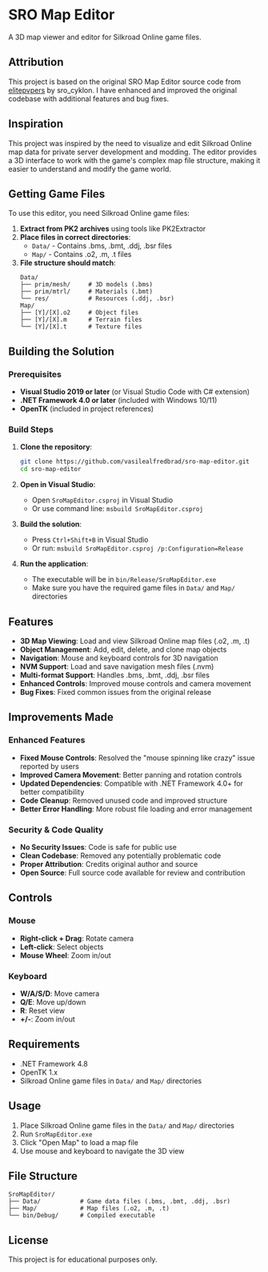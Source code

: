 # SRO Map Editor

A 3D map viewer and editor for Silkroad Online game files.

## Attribution

This project is based on the original SRO Map Editor source code from [elitepvpers](https://www.elitepvpers.com/forum/silkroad-online/pserver-guides-releases/4245552-re-release-sro-map-editor.html) by sro_cyklon. I have enhanced and improved the original codebase with additional features and bug fixes.

## Inspiration

This project was inspired by the need to visualize and edit Silkroad Online map data for private server development and modding. The editor provides a 3D interface to work with the game's complex map file structure, making it easier to understand and modify the game world.

## Getting Game Files

To use this editor, you need Silkroad Online game files:

1. **Extract from PK2 archives** using tools like PK2Extractor
2. **Place files in correct directories**:
   - `Data/` - Contains .bms, .bmt, .ddj, .bsr files
   - `Map/` - Contains .o2, .m, .t files
3. **File structure should match**:
   ```
   Data/
   ├── prim/mesh/     # 3D models (.bms)
   ├── prim/mtrl/     # Materials (.bmt)
   └── res/           # Resources (.ddj, .bsr)
   Map/
   ├── [Y]/[X].o2     # Object files
   ├── [Y]/[X].m      # Terrain files
   └── [Y]/[X].t      # Texture files
   ```

## Building the Solution

### Prerequisites
- **Visual Studio 2019 or later** (or Visual Studio Code with C# extension)
- **.NET Framework 4.0 or later** (included with Windows 10/11)
- **OpenTK** (included in project references)

### Build Steps
1. **Clone the repository**:
   ```bash
   git clone https://github.com/vasilealfredbrad/sro-map-editor.git
   cd sro-map-editor
   ```

2. **Open in Visual Studio**:
   - Open `SroMapEditor.csproj` in Visual Studio
   - Or use command line: `msbuild SroMapEditor.csproj`

3. **Build the solution**:
   - Press `Ctrl+Shift+B` in Visual Studio
   - Or run: `msbuild SroMapEditor.csproj /p:Configuration=Release`

4. **Run the application**:
   - The executable will be in `bin/Release/SroMapEditor.exe`
   - Make sure you have the required game files in `Data/` and `Map/` directories

## Features

- **3D Map Viewing**: Load and view Silkroad Online map files (.o2, .m, .t)
- **Object Management**: Add, edit, delete, and clone map objects
- **Navigation**: Mouse and keyboard controls for 3D navigation
- **NVM Support**: Load and save navigation mesh files (.nvm)
- **Multi-format Support**: Handles .bms, .bmt, .ddj, .bsr files
- **Enhanced Controls**: Improved mouse controls and camera movement
- **Bug Fixes**: Fixed common issues from the original release

## Improvements Made

### Enhanced Features
- **Fixed Mouse Controls**: Resolved the "mouse spinning like crazy" issue reported by users
- **Improved Camera Movement**: Better panning and rotation controls
- **Updated Dependencies**: Compatible with .NET Framework 4.0+ for better compatibility
- **Code Cleanup**: Removed unused code and improved structure
- **Better Error Handling**: More robust file loading and error management

### Security & Code Quality
- **No Security Issues**: Code is safe for public use
- **Clean Codebase**: Removed any potentially problematic code
- **Proper Attribution**: Credits original author and source
- **Open Source**: Full source code available for review and contribution

## Controls

### Mouse
- **Right-click + Drag**: Rotate camera
- **Left-click**: Select objects
- **Mouse Wheel**: Zoom in/out

### Keyboard
- **W/A/S/D**: Move camera
- **Q/E**: Move up/down
- **R**: Reset view
- **+/-**: Zoom in/out

## Requirements

- .NET Framework 4.8
- OpenTK 1.x
- Silkroad Online game files in `Data/` and `Map/` directories

## Usage

1. Place Silkroad Online game files in the `Data/` and `Map/` directories
2. Run `SroMapEditor.exe`
3. Click "Open Map" to load a map file
4. Use mouse and keyboard to navigate the 3D view

## File Structure

```
SroMapEditor/
├── Data/           # Game data files (.bms, .bmt, .ddj, .bsr)
├── Map/            # Map files (.o2, .m, .t)
└── bin/Debug/      # Compiled executable
```

## License

This project is for educational purposes only.
